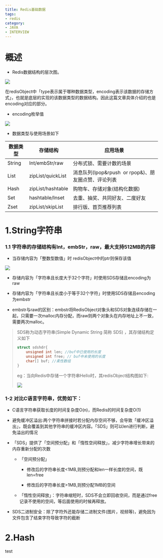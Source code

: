 ```yaml
---
title: Redis基础数据
tags:
- redis
category:
- JAVA
- INTERVIEW
---
```


# 概述

* Redis数据结构的层次图。

![](http://druids-img.kooldns.cn/images/2022/12/16/202212161416671.webp)

在redisObject中「type表示属于哪种数据类型，encoding表示该数据的存储方式」，也就是底层的实现的该数据类型的数据结构。因此这篇文章具体介绍的也是encoding对应的部分。

* encoding枚举值

![](https://pic4.zhimg.com/80/v2-3ad4e7a09bc900ae0ffde47919546cd3_720w.webp)

* 数据类型与使用场景如下

| 数据类型   | 存储结构              | 应用场景                                  |
| ------ | ----------------- | ------------------------------------- |
| String | Int/embStr/raw    | 分布式锁、需要计数的场景                          |
| List   | zipList/quickList | 消息队列(lpop&rpush  or rpop&)、朋友圈点赞、评论列表 |
| Hash   | zipList/hashtable | 购物车、存储对象(结构化数据)                       |
| Set    | hashtable/Inset   | 去重、抽奖、共同好友、二度好友                       |
| Zset   | zipList/skipList  | 排行版、首页推荐列表                            |

# 1.String字符串

### 1.1 字符串的存储结构有Int，embStr，raw，最大支持512MB的内容

* 当存储内容为「整数型数值」时 redisObject中的ptr则保存该值

![](http://druids-img.kooldns.cn/images/2022/12/16/202212161419837.jpg)

* 存储内容为「字符串且长度大于32个字符」时使用SDS存储且encoding为raw

* 存储内容为「字符串且长度小于等于32个字符」时使用SDS存储且encoding为embstr

* embstr与raw的区别：embstr将RedisObject对象头和SDS对象连续存储在一起，只需要一次malloc内存分配，而raw则两个对象头在内存地址上不一致，需要两次malloc。

> SDS称为动态字符串(Simple Dynamic String 简称 SDS) ，其存储结构定义如下
> 
> ```c
> struct sdshdr{
>     unsigned int len; //buf中已使用的长度
>     unsigned int free; // buf中未使用的长度
>     char[] buf; //柔性数组
> }
> ```
> 
> eg：当向Redis中存储一个字符串Hello时，其redisObject结构图如下:
> 
> ![](https://pic2.zhimg.com/80/v2-960fa322dbb3d976331a73999dc59375_720w.webp)



### 1-2 对比C语言字符串，优势如下：

* C语言字符串获取长度的时间复杂度O(n)，而Redis的时间复杂度O(1)

* 避免缓冲区溢出:两个字符串拼接时若分配内存空间不够，会导致「缓冲区溢出」，既会覆盖到其他字符串的缓冲区内容。「SDS」则可以len进行判断，避免溢出的情况

* 「SDS」提供了「空间预分配」和「惰性空间释放」，减少字符串增长带来的内存重新分配的次数
  
  * 「空间预分配」
    
    * 修改后的字符串长度<1MB,则预分配和len一样长度的空间，既len=free
    
    * 修改后的字符串长度>1MB,则预分配1MB的空间
  
  * 「惰性空间释放」：字符串缩短时，SDS不会立即回收空间，而是通过free记录不使用的空间，等后面使用的时候再释放。

* SDS二进制安全：除了字符外还能存储二进制文件(图片，视频等)，避免因为文件包含了结束字符导致字符的截断

# 2.Hash

test
